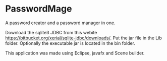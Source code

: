 # PasswordMage
A password creator and a password manager in one.

Download the sqlite3 JDBC from this webite https://bitbucket.org/xerial/sqlite-jdbc/downloads/.
Put the jar file in the Lib folder.
Optionally the executable jar is located in the bin folder.


This application was made using Eclipse, javafx and Scene builder.
